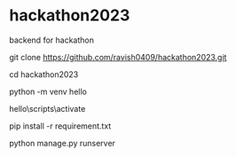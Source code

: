 # hackathon2023
backend for hackathon


git clone https://github.com/ravish0409/hackathon2023.git


cd hackathon2023

python -m venv hello

hello\scripts\activate

pip install -r  requirement.txt

python manage.py runserver


